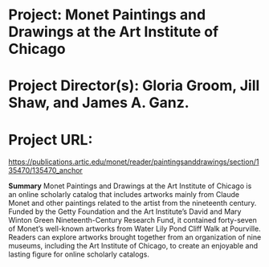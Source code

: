 # Project: Monet Paintings and Drawings at the Art Institute of Chicago

# Project Director(s): Gloria Groom, Jill Shaw, and James A. Ganz.

# Project URL:
https://publications.artic.edu/monet/reader/paintingsanddrawings/section/135470/135470_anchor

**Summary**
Monet Paintings and Drawings at the Art Institute of Chicago is an online scholarly catalog that includes artworks mainly from Claude Monet and other paintings related to the artist from the nineteenth century. Funded by the Getty Foundation and the Art Institute’s David and Mary Winton Green Nineteenth-Century Research Fund, it contained forty-seven of Monet’s well-known artworks from Water Lily Pond Cliff Walk at Pourville. Readers can explore artworks brought together from an organization of nine museums, including the Art Institute of Chicago, to create an enjoyable and lasting figure for online scholarly catalogs.

